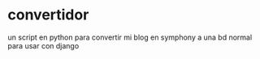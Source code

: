 # convertidor 

un script en python para convertir mi blog en symphony a una bd normal para usar con django

